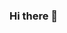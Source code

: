 ### Hi there 👋

<!--
**ImzIssa/ImzIssa** is a ✨ _special_ ✨ repository because its `README.md` (this file) appears on your GitHub profile.

Here are some ideas to get you started:
- 👋 Hi, I’m Imran Issa
- 👀 I’m interested in Python, ReactJs and Flutter
- 🌱 I’m currently learning flutter and ReactJS
- 💞️ I’m currently looking to collaborate on any ReactJS projects that can help grow my skills
- 📫 How to reach me 📧issaimran94@gmail.com
- 😄 Pronouns: He
- ⚡ Fun fact: ...
-->
